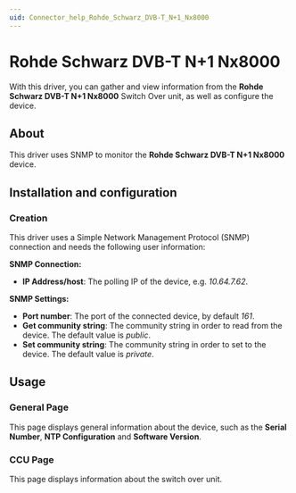 ```yaml
---
uid: Connector_help_Rohde_Schwarz_DVB-T_N+1_Nx8000
---
```


# Rohde Schwarz DVB-T N+1 Nx8000

With this driver, you can gather and view information from the **Rohde Schwarz DVB-T N+1 Nx8000** Switch Over unit, as well as configure the device.

## About

This driver uses SNMP to monitor the **Rohde Schwarz DVB-T N+1 Nx8000** device.

## Installation and configuration

### Creation

This driver uses a Simple Network Management Protocol (SNMP) connection and needs the following user information:

**SNMP Connection:**

- **IP Address/host**: The polling IP of the device, e.g. *10.64.7.62*.

**SNMP Settings:**

- **Port number**: The port of the connected device, by default *161*.
- **Get community string**: The community string in order to read from the device. The default value is *public*.
- **Set community string**: The community string in order to set to the device. The default value is *private*.

## Usage

### General Page

This page displays general information about the device, such as the **Serial Number**, **NTP Configuration** and **Software Version**.

### CCU Page

This page displays information about the switch over unit.
